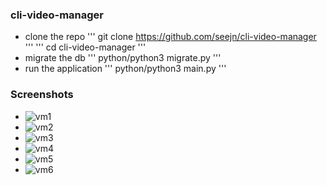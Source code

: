 ### cli-video-manager
- clone the repo
'''
git clone https://github.com/seejn/cli-video-manager
'''
'''
cd cli-video-manager
'''
- migrate the db
'''
python/python3 migrate.py
'''
- run the application
'''
python/python3 main.py
'''

### Screenshots
- ![vm1](https://github.com/seejn/cli-video-manager/assets/52706007/1c997de1-256e-49f6-8af8-1219fdec05f4)
- ![vm2](https://github.com/seejn/cli-video-manager/assets/52706007/4b9c07e7-e564-4eff-8268-a79581fcfc83)
- ![vm3](https://github.com/seejn/cli-video-manager/assets/52706007/370bffb6-c89b-498a-a366-759212e4c393)
- ![vm4](https://github.com/seejn/cli-video-manager/assets/52706007/cf2fd720-61d0-4539-b56f-a78087eed7c6)
- ![vm5](https://github.com/seejn/cli-video-manager/assets/52706007/a383fab6-1ccd-47c7-9585-7750d6af7dd8)
- ![vm6](https://github.com/seejn/cli-video-manager/assets/52706007/925a0a0a-cc04-486a-9907-2730533704c2)
